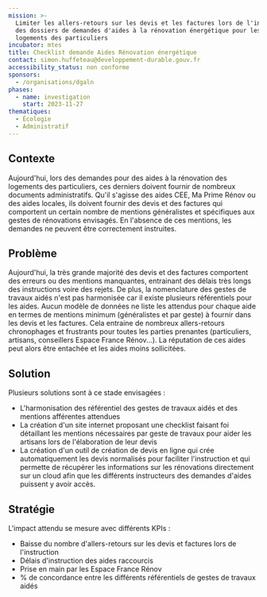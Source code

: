 ```yaml
---
mission: >-
  Limiter les allers-retours sur les devis et les factures lors de l'instruction
  des dossiers de demandes d'aides à la rénovation énergétique pour les
  logements des particuliers
incubator: mtes
title: Checklist demande Aides Rénovation énergétique
contact: simon.huffeteau@developpement-durable.gouv.fr
accessibility_status: non conforme
sponsors:
  - /organisations/dgaln
phases:
  - name: investigation
    start: 2023-11-27
thematiques:
  - Écologie
  - Administratif
---
```

## Contexte

Aujourd'hui, lors des demandes pour des aides à la rénovation des logements des particuliers, ces derniers doivent fournir de nombreux documents administratifs. Qu'il s'agisse des aides CEE, Ma Prime Rénov ou des aides locales, ils doivent fournir des devis et des factures qui comportent un certain nombre de mentions généralistes et spécifiques aux gestes de rénovations envisagés. En l'absence de ces mentions, les demandes ne peuvent être correctement instruites. 

## Problème

Aujourd'hui, la très grande majorité des devis et des factures comportent des erreurs ou des mentions manquantes, entrainant des délais très longs des instructions voire des rejets. De plus, la nomenclature des gestes de travaux aidés n'est pas harmonisée car il existe plusieurs référentiels pour les aides. Aucun modèle de données ne liste les attendus pour chaque aide en termes de mentions minimum (généralistes et par geste) à fournir dans les devis et les factures. Cela entraine de nombreux allers-retours chronophages et frustrants pour toutes les parties prenantes (particuliers, artisans, conseillers Espace France Rénov...). La réputation de ces aides peut alors être entachée et les aides moins sollicitées. 

## Solution

Plusieurs solutions sont à ce stade envisagées : 
- L'harmonisation des référentiel des gestes de travaux aidés et des mentions afférentes attendues
- La création d'un site internet proposant une checklist faisant foi détaillant les mentions nécessaires par geste de travaux pour aider les artisans lors de l'élaboration de leur devis
- La création d'un outil de création de devis en ligne qui crée automatiquement les devis normalisés pour faciliter l'instruction et qui permette de récupérer les informations sur les rénovations directement sur un cloud afin que les différents instructeurs des demandes d'aides puissent y avoir accès. 

## Stratégie

L'impact attendu se mesure avec différents KPIs : 
- Baisse du nombre d'allers-retours sur les devis et factures lors de l'instruction
- Délais d'instruction des aides raccourcis 
- Prise en main par les Espace France Rénov
- % de concordance entre les différents référentiels de gestes de travaux aidés